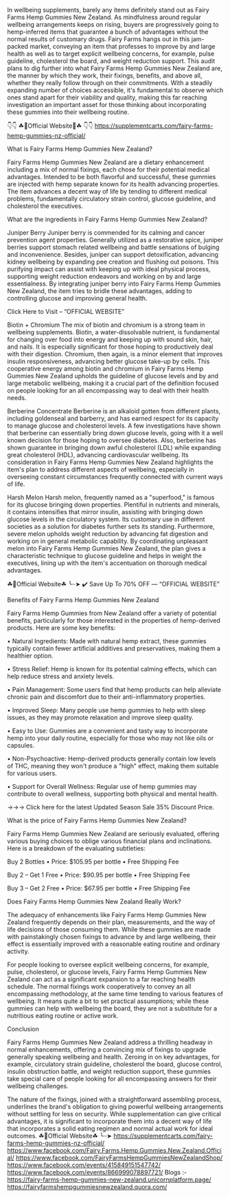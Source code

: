 In wellbeing supplements, barely any items definitely stand out as Fairy Farms Hemp Gummies New Zealand. As mindfulness around regular wellbeing arrangements keeps on rising, buyers are progressively going to hemp-inferred items that guarantee a bunch of advantages without the normal results of customary drugs. Fairy Farms hangs out in this jam-packed market, conveying an item that professes to improve by and large health as well as to target explicit wellbeing concerns, for example, pulse guideline, cholesterol the board, and weight reduction support. This audit plans to dig further into what Fairy Farms Hemp Gummies New Zealand are, the manner by which they work, their fixings, benefits, and above all, whether they really follow through on their commitments. With a steadily expanding number of choices accessible, it's fundamental to observe which ones stand apart for their viability and quality, making this far reaching investigation an important asset for those thinking about incorporating these gummies into their wellbeing routine.

👇👇 ☘📣Official Website📣☘ 👇👇
https://supplementcarts.com/fairy-farms-hemp-gummies-nz-official/


What is Fairy Farms Hemp Gummies New Zealand?

Fairy Farms Hemp Gummies New Zealand are a dietary enhancement including a mix of normal fixings, each chose for their potential medical advantages. Intended to be both flavorful and successful, these gummies are injected with hemp separate known for its health advancing properties. The item advances a decent way of life by tending to different medical problems, fundamentally circulatory strain control, glucose guideline, and cholesterol the executives.


What are the ingredients in Fairy Farms Hemp Gummies New Zealand?

Juniper Berry
Juniper berry is commended for its calming and cancer prevention agent properties. Generally utilized as a restorative spice, juniper berries support stomach related wellbeing and battle sensations of bulging and inconvenience. Besides, juniper can support detoxification, advancing kidney wellbeing by expanding pee creation and flushing out poisons. This purifying impact can assist with keeping up with ideal physical process, supporting weight reduction endeavors and working on by and large essentialness. By integrating juniper berry into Fairy Farms Hemp Gummies New Zealand, the item tries to bridle these advantages, adding to controlling glucose and improving general health.

Click Here to Visit – “OFFICIAL WEBSITE”

Biotin + Chromium
The mix of biotin and chromium is a strong team in wellbeing supplements. Biotin, a water-dissolvable nutrient, is fundamental for changing over food into energy and keeping up with sound skin, hair, and nails. It is especially significant for those hoping to productively deal with their digestion. Chromium, then again, is a minor element that improves insulin responsiveness, advancing better glucose take-up by cells. This cooperative energy among biotin and chromium in Fairy Farms Hemp Gummies New Zealand upholds the guideline of glucose levels and by and large metabolic wellbeing, making it a crucial part of the definition focused on people looking for an all encompassing way to deal with their health needs.

Berberine Concentrate
Berberine is an alkaloid gotten from different plants, including goldenseal and barberry, and has earned respect for its capacity to manage glucose and cholesterol levels. A few investigations have shown that berberine can essentially bring down glucose levels, going with it a well known decision for those hoping to oversee diabetes. Also, berberine has shown guarantee in bringing down awful cholesterol (LDL) while expanding great cholesterol (HDL), advancing cardiovascular wellbeing. Its consideration in Fairy Farms Hemp Gummies New Zealand highlights the item's plan to address different aspects of wellbeing, especially in overseeing constant circumstances frequently connected with current ways of life.

Harsh Melon
Harsh melon, frequently named as a "superfood," is famous for its glucose bringing down properties. Plentiful in nutrients and minerals, it contains intensifies that mirror insulin, assisting with bringing down glucose levels in the circulatory system. Its customary use in different societies as a solution for diabetes further sets its standing. Furthermore, severe melon upholds weight reduction by advancing fat digestion and working on in general metabolic capability. By coordinating unpleasant melon into Fairy Farms Hemp Gummies New Zealand, the plan gives a characteristic technique to glucose guideline and helps in weight the executives, lining up with the item's accentuation on thorough medical advantages.

☘📣Official Website☘ ╰┈➤ ✔️ Save Up To 70% OFF — “OFFICIAL WEBSITE”

Benefits of Fairy Farms Hemp Gummies New Zealand

Fairy Farms Hemp Gummies from New Zealand offer a variety of potential benefits, particularly for those interested in the properties of hemp-derived products. Here are some key benefits:

•	Natural Ingredients: Made with natural hemp extract, these gummies typically contain fewer artificial additives and preservatives, making them a healthier option.

•	Stress Relief: Hemp is known for its potential calming effects, which can help reduce stress and anxiety levels.

•	Pain Management: Some users find that hemp products can help alleviate chronic pain and discomfort due to their anti-inflammatory properties.

•	Improved Sleep: Many people use hemp gummies to help with sleep issues, as they may promote relaxation and improve sleep quality.

•	Easy to Use: Gummies are a convenient and tasty way to incorporate hemp into your daily routine, especially for those who may not like oils or capsules.

•	Non-Psychoactive: Hemp-derived products generally contain low levels of THC, meaning they won't produce a "high" effect, making them suitable for various users.

•	Support for Overall Wellness: Regular use of hemp gummies may contribute to overall wellness, supporting both physical and mental health.


→→→ Click here for the latest Updated Season Sale 35% Discount Price.


What is the price of Fairy Farms Hemp Gummies New Zealand?

Fairy Farms Hemp Gummies New Zealand are seriously evaluated, offering various buying choices to oblige various financial plans and inclinations. Here is a breakdown of the evaluating subtleties:

Buy 2 Bottles
•	Price: $105.95 per bottle
•	Free Shipping Fee

Buy 2 – Get 1 Free
•	Price: $90.95 per bottle
•	Free Shipping Fee

Buy 3 – Get 2 Free
•	Price: $67.95 per bottle
•	Free Shipping Fee


Does Fairy Farms Hemp Gummies New Zealand Really Work?

The adequacy of enhancements like Fairy Farms Hemp Gummies New Zealand frequently depends on their plan, measurements, and the way of life decisions of those consuming them. While these gummies are made with painstakingly chosen fixings to advance by and large wellbeing, their effect is essentially improved with a reasonable eating routine and ordinary activity.

For people looking to oversee explicit wellbeing concerns, for example, pulse, cholesterol, or glucose levels, Fairy Farms Hemp Gummies New Zealand can act as a significant expansion to a far reaching health schedule. The normal fixings work cooperatively to convey an all encompassing methodology, at the same time tending to various features of wellbeing. It means quite a bit to set practical assumptions; while these gummies can help with wellbeing the board, they are not a substitute for a nutritious eating routine or active work.


Conclusion

Fairy Farms Hemp Gummies New Zealand address a thrilling headway in normal enhancements, offering a convincing mix of fixings to upgrade generally speaking wellbeing and health. Zeroing in on key advantages, for example, circulatory strain guideline, cholesterol the board, glucose control, insulin obstruction battle, and weight reduction support, these gummies take special care of people looking for all encompassing answers for their wellbeing challenges.

The nature of the fixings, joined with a straightforward assembling process, underlines the brand's obligation to giving powerful wellbeing arrangements without settling for less on security. While supplementation can give critical advantages, it is significant to incorporate them into a decent way of life that incorporates a solid eating regimen and normal actual work for ideal outcomes.
☘📣Official Website☘ ╰┈➤ https://supplementcarts.com/fairy-farms-hemp-gummies-nz-official/
https://www.facebook.com/Fairy.Farms.Hemp.Gummies.New.Zealand.Official/
https://www.facebook.com/FairyFarmsHempGummiesNewZealandShop/
https://www.facebook.com/events/415849151547742/
https://www.facebook.com/events/866999078897721/
Blogs :-
https://fairy-farms-hemp-gummies-new-zealand.unicornplatform.page/
https://fairyfarmshempgummiesnewzealand.quora.com/

